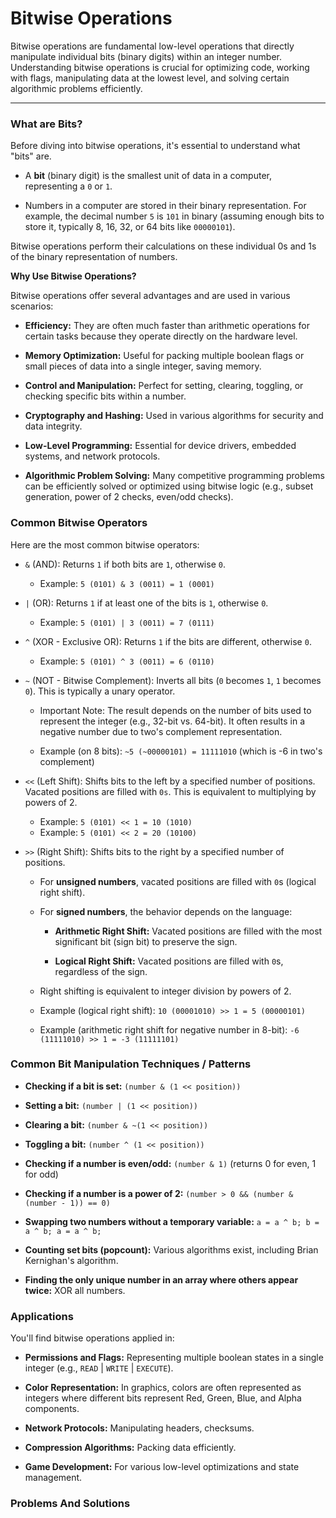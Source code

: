 # Bitwise Operations  

Bitwise operations are fundamental low-level operations that directly manipulate individual bits (binary digits) within an integer number. Understanding bitwise operations is crucial for optimizing code, working with flags, manipulating data at the lowest level, and solving certain algorithmic problems efficiently.  

****

### What are Bits?  
Before diving into bitwise operations, it's essential to understand what "bits" are.  

* A **bit** (binary digit) is the smallest unit of data in a computer, representing a `0` or `1`.  

* Numbers in a computer are stored in their binary representation. For example, the decimal number `5` is `101` in binary (assuming enough bits to store it, typically 8, 16, 32, or 64 bits like `00000101`).  

Bitwise operations perform their calculations on these individual 0s and 1s of the binary representation of numbers.  

**Why Use Bitwise Operations?**  

Bitwise operations offer several advantages and are used in various scenarios:  

* **Efficiency:** They are often much faster than arithmetic operations for certain tasks because they operate directly on the hardware level.  

* **Memory Optimization:** Useful for packing multiple boolean flags or small pieces of data into a single integer, saving memory.  

* **Control and Manipulation:** Perfect for setting, clearing, toggling, or checking specific bits within a number.  

* **Cryptography and Hashing:** Used in various algorithms for security and data integrity.  

* **Low-Level Programming:** Essential for device drivers, embedded systems, and network protocols.  

* **Algorithmic Problem Solving:** Many competitive programming problems can be efficiently solved or optimized using bitwise logic (e.g., subset generation, power of 2 checks, even/odd checks).  

### Common Bitwise Operators  
Here are the most common bitwise operators:  

* `&` (AND): Returns `1` if both bits are `1`, otherwise `0`.  
    * Example: `5 (0101) & 3 (0011) = 1 (0001)`  

* `|` (OR): Returns `1` if at least one of the bits is `1`, otherwise `0`.
    * Example: `5 (0101) | 3 (0011) = 7 (0111)`  

* `^` (XOR - Exclusive OR): Returns `1` if the bits are different, otherwise `0`.  
    * Example: `5 (0101) ^ 3 (0011) = 6 (0110)`

* `~` (NOT - Bitwise Complement): Inverts all bits (`0` becomes `1`, `1` becomes `0`). This is typically a unary operator.

    * Important Note: The result depends on the number of bits used to represent the integer (e.g., 32-bit vs. 64-bit). It often results in a negative number due to two's complement representation.

    * Example (on 8 bits): `~5 (~00000101) = 11111010` (which is -6 in two's complement)    

* `<<` (Left Shift): Shifts bits to the left by a specified number of positions. Vacated positions are filled with `0s`. This is equivalent to multiplying by powers of 2.
    * Example: `5 (0101) << 1 = 10 (1010)`
    * Example: `5 (0101) << 2 = 20 (10100)`

* `>>` (Right Shift): Shifts bits to the right by a specified number of positions.
    * For **unsigned numbers**, vacated positions are filled with `0`s (logical right shift).

    * For **signed numbers**, the behavior depends on the language:

        * **Arithmetic Right Shift:** Vacated positions are filled with the most significant bit (sign bit) to preserve the sign. 
        
        * **Logical Right Shift:** Vacated positions are filled with `0`s, regardless of the sign.

    * Right shifting is equivalent to integer division by powers of 2.

    * Example (logical right shift): `10 (00001010) >> 1 = 5 (00000101)`

    * Example (arithmetic right shift for negative number in 8-bit): `-6 (11111010) >> 1 = -3 (11111101)`  

### Common Bit Manipulation Techniques / Patterns
* **Checking if a bit is set:** `(number & (1 << position))`

* **Setting a bit:** `(number | (1 << position))`

* **Clearing a bit:** `(number & ~(1 << position))`

* **Toggling a bit:** `(number ^ (1 << position))`

* **Checking if a number is even/odd:** `(number & 1)` (returns 0 for even, 1 for odd)

* **Checking if a number is a power of 2:** `(number > 0 && (number & (number - 1)) == 0)`

* **Swapping two numbers without a temporary variable:** `a = a ^ b; b = a ^ b; a = a ^ b;`

* **Counting set bits (popcount):** Various algorithms exist, including Brian Kernighan's algorithm.

* **Finding the only unique number in an array where others appear twice:** XOR all numbers.

### Applications
You'll find bitwise operations applied in:

* **Permissions and Flags:** Representing multiple boolean states in a single integer (e.g., `READ` | `WRITE` | `EXECUTE`).

* **Color Representation:** In graphics, colors are often represented as integers where different bits represent Red, Green, Blue, and Alpha components.

* **Network Protocols:** Manipulating headers, checksums.

* **Compression Algorithms:** Packing data efficiently.

* **Game Development:** For various low-level optimizations and state management.

### Problems And Solutions  

